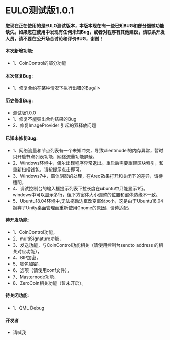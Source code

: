 <h1>EULO测试版1.0.1</h1>

<h4>您现在正在使用的是EULO测试版本，本版本现在有一些已知BUG和部分细微功能缺失。如果您在使用中发现有任何未知Bug，或者对程序有其他建议，请联系开发人员，请不要在公开场合讨论和评价BUG，谢谢！</h4>

<h4>本次新增功能:</h4>
<ul>
<li>1、CoinControl的部分功能</li>
</ul>

<h4>本次修复Bug:</h4>
<ul>
<li>1、修复合约在某种情况下执行出错的Bug/li>
</ul>

<h4>历史修复Bug:</h4>
<ul>
<li>测试版1.0.0</li>
<li>1、修复不能弹出合约结果的Bug</li>
<li>2、修复ImageProvider 引起的双释放问题</li>
</ul>



<h4>已知未修复Bug:</h4>

<ul><li>1、网络流量和节点列表有一个未知冲突，导致clientmodel的内存异常，暂时只开启节点列表功能，网络流量功能屏蔽。</li>
<li>2、Windows环境中，偶尔出现程序异常退出。重启后需要重建区块索引，和重新扫描钱包，请按提示点击即可。</li>
<li>3、Windows7中，窗体阴影的处理，在Areo效果打开和关闭下的差异，请待适配。</li>
<li>4、调试控制台的输入框提示列表下拉长度在ubuntu中只能显示1行。windows中可以显示多行，但下方窗体大小调整的位置和窗体边缘不一致。</li>
<li>5、Ubuntu18.04环境中,无法拖动边框改变窗体大小，这是由于Ubuntu18.04摒弃了Unity桌面管理而重新使用Gnome的原因，请待适配。</li></ul>

<h4>待开发功能:</h4>

<ul><li>1、CoinControl功能，</li>
<li>2、multiSignature功能，</li>
<li>3、发送功能，与CoinControl功能相关（请使用控制台sendto address 的相关对应功能），</li>
<li>4、BIP加密，</li>
<li>5、钱包加密，</li>
<li>6、选项（请使用conf文件），</li>
<li>7、Masternode功能，</li>
<li>8、ZeroCoin相关功能（暂未开启）。</li></ul>

<h4>待关闭功能:</h4>

<ul><li>1、QML Debug</li></ul>
<h4>开发者</h4>

<ul><li>请喊我</li></ul>
